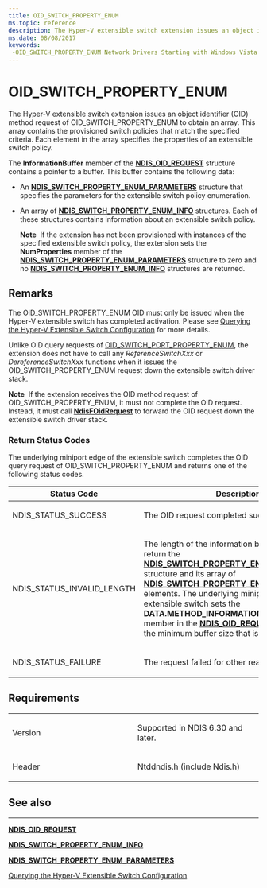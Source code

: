 ```yaml
---
title: OID_SWITCH_PROPERTY_ENUM
ms.topic: reference
description: The Hyper-V extensible switch extension issues an object identifier (OID) method request of OID_SWITCH_PROPERTY_ENUM to obtain an array.
ms.date: 08/08/2017
keywords: 
 -OID_SWITCH_PROPERTY_ENUM Network Drivers Starting with Windows Vista
---
```


# OID\_SWITCH\_PROPERTY\_ENUM


The Hyper-V extensible switch extension issues an object identifier (OID) method request of OID\_SWITCH\_PROPERTY\_ENUM to obtain an array. This array contains the provisioned switch policies that match the specified criteria. Each element in the array specifies the properties of an extensible switch policy.

The **InformationBuffer** member of the [**NDIS\_OID\_REQUEST**](/windows-hardware/drivers/ddi/oidrequest/ns-oidrequest-ndis_oid_request) structure contains a pointer to a buffer. This buffer contains the following data:

-   An [**NDIS\_SWITCH\_PROPERTY\_ENUM\_PARAMETERS**](/windows-hardware/drivers/ddi/ntddndis/ns-ntddndis-_ndis_switch_property_enum_parameters) structure that specifies the parameters for the extensible switch policy enumeration.

-   An array of [**NDIS\_SWITCH\_PROPERTY\_ENUM\_INFO**](/windows-hardware/drivers/ddi/ntddndis/ns-ntddndis-_ndis_switch_property_enum_info) structures. Each of these structures contains information about an extensible switch policy.

    **Note**  If the extension has not been provisioned with instances of the specified extensible switch policy, the extension sets the **NumProperties** member of the [**NDIS\_SWITCH\_PROPERTY\_ENUM\_PARAMETERS**](/windows-hardware/drivers/ddi/ntddndis/ns-ntddndis-_ndis_switch_property_enum_parameters) structure to zero and no [**NDIS\_SWITCH\_PROPERTY\_ENUM\_INFO**](/windows-hardware/drivers/ddi/ntddndis/ns-ntddndis-_ndis_switch_property_enum_info) structures are returned.

     

## Remarks

The OID\_SWITCH\_PROPERTY\_ENUM OID must only be issued when the Hyper-V extensible switch has completed activation. Please see [Querying the Hyper-V Extensible Switch Configuration](./querying-the-hyper-v-extensible-switch-configuration.md) for more details.

Unlike OID query requests of [OID\_SWITCH\_PORT\_PROPERTY\_ENUM](oid-switch-port-property-enum.md), the extension does not have to call any *ReferenceSwitchXxx* or *DereferenceSwitchXxx* functions when it issues the OID\_SWITCH\_PROPERTY\_ENUM request down the extensible switch driver stack.

**Note**  If the extension receives the OID method request of OID\_SWITCH\_PROPERTY\_ENUM, it must not complete the OID request. Instead, it must call [**NdisFOidRequest**](/windows-hardware/drivers/ddi/ndis/nf-ndis-ndisfoidrequest) to forward the OID request down the extensible switch driver stack.

 

### Return Status Codes

The underlying miniport edge of the extensible switch completes the OID query request of OID\_SWITCH\_PROPERTY\_ENUM and returns one of the following status codes.

<table>
<colgroup>
<col width="50%" />
<col width="50%" />
</colgroup>
<thead>
<tr class="header">
<th>Status Code</th>
<th>Description</th>
</tr>
</thead>
<tbody>
<tr class="odd">
<td><p>NDIS_STATUS_SUCCESS</p></td>
<td><p>The OID request completed successfully.</p></td>
</tr>
<tr class="even">
<td><p>NDIS_STATUS_INVALID_LENGTH</p></td>
<td><p>The length of the information buffer is too small to return the <a href="/windows-hardware/drivers/ddi/ntddndis/ns-ntddndis-_ndis_switch_property_enum_parameters" data-raw-source="[&lt;strong&gt;NDIS_SWITCH_PROPERTY_ENUM_PARAMETERS&lt;/strong&gt;](/windows-hardware/drivers/ddi/ntddndis/ns-ntddndis-_ndis_switch_property_enum_parameters)"><strong>NDIS_SWITCH_PROPERTY_ENUM_PARAMETERS</strong></a> structure and its array of <a href="/windows-hardware/drivers/ddi/ntddndis/ns-ntddndis-_ndis_switch_property_enum_info" data-raw-source="[&lt;strong&gt;NDIS_SWITCH_PROPERTY_ENUM_INFO&lt;/strong&gt;](/windows-hardware/drivers/ddi/ntddndis/ns-ntddndis-_ndis_switch_property_enum_info)"><strong>NDIS_SWITCH_PROPERTY_ENUM_INFO</strong></a> elements. The underlying miniport edge of the extensible switch sets the <strong>DATA.METHOD_INFORMATION.BytesNeeded</strong> member in the <a href="/windows-hardware/drivers/ddi/ndis/ns-ndis-_ndis_oid_request" data-raw-source="[&lt;strong&gt;NDIS_OID_REQUEST&lt;/strong&gt;](/windows-hardware/drivers/ddi/oidrequest/ns-oidrequest-ndis_oid_request)"><strong>NDIS_OID_REQUEST</strong></a> structure to the minimum buffer size that is required.</p></td>
</tr>
<tr class="odd">
<td><p>NDIS_STATUS_FAILURE</p></td>
<td><p>The request failed for other reasons.</p></td>
</tr>
</tbody>
</table>

 

## Requirements

<table>
<colgroup>
<col width="50%" />
<col width="50%" />
</colgroup>
<tbody>
<tr class="odd">
<td><p>Version</p></td>
<td><p>Supported in NDIS 6.30 and later.</p></td>
</tr>
<tr class="even">
<td><p>Header</p></td>
<td>Ntddndis.h (include Ndis.h)</td>
</tr>
</tbody>
</table>

## See also


****
[**NDIS\_OID\_REQUEST**](/windows-hardware/drivers/ddi/oidrequest/ns-oidrequest-ndis_oid_request)

[**NDIS\_SWITCH\_PROPERTY\_ENUM\_INFO**](/windows-hardware/drivers/ddi/ntddndis/ns-ntddndis-_ndis_switch_property_enum_info)

[**NDIS\_SWITCH\_PROPERTY\_ENUM\_PARAMETERS**](/windows-hardware/drivers/ddi/ntddndis/ns-ntddndis-_ndis_switch_property_enum_parameters)

[Querying the Hyper-V Extensible Switch Configuration](./querying-the-hyper-v-extensible-switch-configuration.md)

